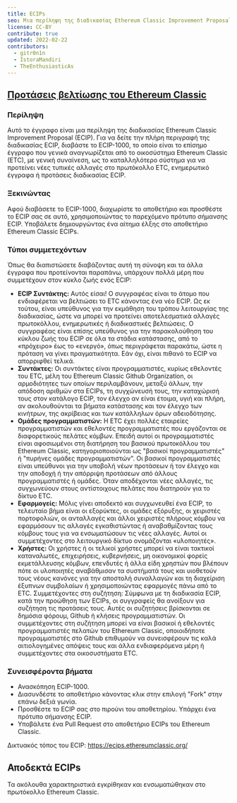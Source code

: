 ```yaml
---
title: ECIPs
seo: Μια περίληψη της διαδικασίας Ethereum Classic Improvement Proposal (ECIP) και ένας κατάλογος των αποδεκτών ECIP.
license: CC-BY
contribute: true
updated: 2022-02-22
contributors:
  - gitr0n1n
  - IstoraMandiri
  - TheEnthusiasticAs
---
```


## [Προτάσεις βελτίωσης του Ethereum Classic](https://ecips.ethereumclassic.org/)

### Περίληψη

Αυτό το έγγραφο είναι μια περίληψη της διαδικασίας Ethereum Classic Improvement Proposal (ECIP). Για να δείτε την πλήρη περιγραφή της διαδικασίας ECIP, διαβάστε το ECIP-1000, το οποίο είναι το επίσημο έγγραφο που γενικά αναγνωρίζεται από το οικοσύστημα Ethereum Classic (ETC), με γενική συναίνεση, ως το καταλληλότερο σύστημα για να προτείνει νέες τυπικές αλλαγές στο πρωτόκολλο ETC, ενημερωτικό έγγραφα ή προτάσεις διαδικασίας ECIP.

### Ξεκινώντας

Αφού διαβάσετε το ECIP-1000, διαχωρίστε το αποθετήριο και προσθέστε το ECIP σας σε αυτό, χρησιμοποιώντας το παρεχόμενο πρότυπο σήμανσης ECIP. Υποβάλετε δημιουργώντας ένα αίτημα έλξης στο αποθετήριο Ethereum Classic ECIPs.

### Τύποι συμμετεχόντων

Όπως θα διαπιστώσετε διαβάζοντας αυτή τη σύνοψη και τα άλλα έγγραφα που προτείνονται παραπάνω, υπάρχουν πολλά μέρη που συμμετέχουν στον κύκλο ζωής ενός ECIP:

- **ECIP Συντάκτης:** Αυτός είσαι! Ο συγγραφέας είναι το άτομο που ενδιαφέρεται να βελτιώσει το ETC κάνοντας ένα νέο ECIP. Ως εκ τούτου, είναι υπεύθυνος για την εκμάθηση του τρόπου λειτουργίας της διαδικασίας, ώστε να μπορεί να προτείνει αποτελεσματικά αλλαγές πρωτοκόλλου, ενημερωτικές ή διαδικαστικές βελτιώσεις. Ο συγγραφέας είναι επίσης υπεύθυνος για την παρακολούθηση του κύκλου ζωής του ECIP σε όλα τα στάδια κατάστασης, από το «πρόχειρο» έως το «ενεργό», όπως περιγράφεται παρακάτω, ώστε η πρόταση να γίνει πραγματικότητα. Εάν όχι, είναι πιθανό το ECIP να απορριφθεί τελικά.
- **Συντάκτες:** Οι συντάκτες είναι προγραμματιστές, κυρίως εθελοντές του ETC, μέλη του Ethereum Classic Github Organization, οι αρμοδιότητες των οποίων περιλαμβάνουν, μεταξύ άλλων, την απόδοση αριθμών στα ECIPs, τη συγχώνευσή τους, την καταχώρισή τους στον κατάλογο ECIP, τον έλεγχο αν είναι έτοιμα, υγιή και πλήρη, αν ακολουθούνται τα βήματα κατάστασης και τον έλεγχο των κινήτρων, της ακρίβειας και των κατάλληλων όρων αδειοδότησης.
- **Ομάδες προγραμματιστών:** Η ETC έχει πολλές εταιρείες προγραμματιστών και εθελοντές προγραμματιστές που εργάζονται σε διαφορετικούς πελάτες κόμβων. Επειδή αυτοί οι προγραμματιστές είναι αφοσιωμένοι στη διατήρηση του βασικού πρωτοκόλλου του Ethereum Classic, κατηγοριοποιούνται ως "βασικοί προγραμματιστές" ή "πυρήνες ομάδες προγραμματιστών". Οι βασικοί προγραμματιστές είναι υπεύθυνοι για την υποβολή νέων προτάσεων ή τον έλεγχο και την αποδοχή ή την απόρριψη προτάσεων από άλλους προγραμματιστές ή ομάδες. Όταν αποδέχονται νέες αλλαγές, τις συγχωνεύουν στους αντίστοιχους πελάτες που διατηρούν για το δίκτυο ETC.
- **Εφαρμογείς:** Μόλις γίνει αποδεκτό και συγχωνευθεί ένα ECIP, το τελευταίο βήμα είναι οι εξορύκτες, οι ομάδες εξόρυξης, οι χειριστές πορτοφολιών, οι ανταλλαγές και άλλοι χειριστές πλήρους κόμβου να εφαρμόσουν τις αλλαγές εγκαθιστώντας ή αναβαθμίζοντας τους κόμβους τους για να ενσωματώσουν τις νέες αλλαγές. Αυτοί οι συμμετέχοντες στο λειτουργικό δίκτυο ονομάζονται «υλοποιητές».
- **Χρήστες:** Οι χρήστες ή οι τελικοί χρήστες μπορεί να είναι τακτικοί καταναλωτές, επιχειρήσεις, κυβερνήσεις, μη οικονομικοί φορείς εκμετάλλευσης κόμβων, επενδυτές ή άλλα είδη χρηστών που βλέπουν πότε οι υλοποιητές αναβάθμισαν τα συστήματά τους και υιοθετούν τους νέους κανόνες για την αποστολή συναλλαγών και τη διαχείριση έξυπνων συμβολαίων ή χρησιμοποιώντας εφαρμογές πάνω από το ETC. Συμμετέχοντες στη συζήτηση: Σύμφωνα με τη διαδικασία ECIP, κατά την προώθηση των ECIPs, οι συγγραφείς θα ανοίξουν για συζήτηση τις προτάσεις τους. Αυτές οι συζητήσεις βρίσκονται σε δημόσια φόρουμ, Github ή κλήσεις προγραμματιστών. Οι συμμετέχοντες στη συζήτηση μπορεί να είναι βασικοί ή εθελοντές προγραμματιστές πελατών του Ethereum Classic, οποιοιδήποτε προγραμματιστές στο Github επιθυμούν να συνεισφέρουν τις καλά αιτιολογημένες απόψεις τους και άλλα ενδιαφερόμενα μέρη ή συμμετέχοντες στα οικοσυστήματα ETC.

### Συνεισφέροντα βήματα

- Ανασκόπηση ECIP-1000.
- Διασυνδέστε το αποθετήριο κάνοντας κλικ στην επιλογή "Fork" στην επάνω δεξιά γωνία.
- Προσθέστε το ECIP σας στο πιρούνι του αποθετηρίου. Υπάρχει ένα πρότυπο σήμανσης ECIP.
- Υποβάλετε ένα Pull Request στο αποθετήριο ECIPs του Ethereum Classic.

Δικτυακός τόπος του ECIP: https://ecips.ethereumclassic.org/

## Αποδεκτά ECIPs

Τα ακόλουθα χαρακτηριστικά εγκρίθηκαν και ενσωματώθηκαν στο πρωτόκολλο Ethereum Classic.
